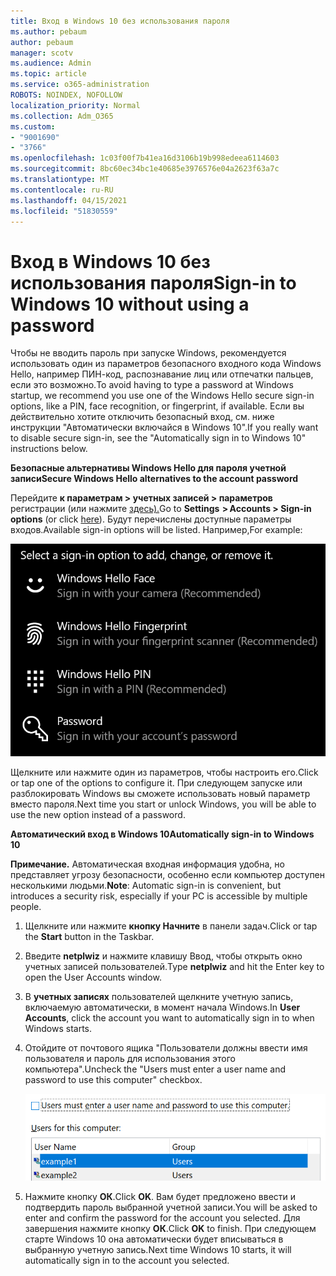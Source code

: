 ```yaml
---
title: Вход в Windows 10 без использования пароля
ms.author: pebaum
author: pebaum
manager: scotv
ms.audience: Admin
ms.topic: article
ms.service: o365-administration
ROBOTS: NOINDEX, NOFOLLOW
localization_priority: Normal
ms.collection: Adm_O365
ms.custom:
- "9001690"
- "3766"
ms.openlocfilehash: 1c03f00f7b41ea16d3106b19b998edeea6114603
ms.sourcegitcommit: 8bc60ec34bc1e40685e3976576e04a2623f63a7c
ms.translationtype: MT
ms.contentlocale: ru-RU
ms.lasthandoff: 04/15/2021
ms.locfileid: "51830559"
---
```

# <a name="sign-in-to-windows-10-without-using-a-password"></a><span data-ttu-id="94e37-102">Вход в Windows 10 без использования пароля</span><span class="sxs-lookup"><span data-stu-id="94e37-102">Sign-in to Windows 10 without using a password</span></span>

<span data-ttu-id="94e37-103">Чтобы не вводить пароль при запуске Windows, рекомендуется использовать один из параметров безопасного входного кода Windows Hello, например ПИН-код, распознавание лиц или отпечатки пальцев, если это возможно.</span><span class="sxs-lookup"><span data-stu-id="94e37-103">To avoid having to type a password at Windows startup, we recommend you use one of the Windows Hello secure sign-in options, like a PIN, face recognition, or fingerprint, if available.</span></span> <span data-ttu-id="94e37-104">Если вы действительно хотите отключить безопасный вход, см. ниже инструкции "Автоматически включайся в Windows 10".</span><span class="sxs-lookup"><span data-stu-id="94e37-104">If you really want to disable secure sign-in, see the "Automatically sign in to Windows 10" instructions below.</span></span>

<span data-ttu-id="94e37-105">**Безопасные альтернативы Windows Hello для пароля учетной записи**</span><span class="sxs-lookup"><span data-stu-id="94e37-105">**Secure Windows Hello alternatives to the account password**</span></span>

<span data-ttu-id="94e37-106">Перейдите **к параметрам > учетных записей > параметров** регистрации (или нажмите [здесь).](ms-settings:signinoptions?activationSource=GetHelp)</span><span class="sxs-lookup"><span data-stu-id="94e37-106">Go to **Settings  > Accounts > Sign-in options** (or click [here](ms-settings:signinoptions?activationSource=GetHelp)).</span></span> <span data-ttu-id="94e37-107">Будут перечислены доступные параметры входов.</span><span class="sxs-lookup"><span data-stu-id="94e37-107">Available sign-in options will be listed.</span></span> <span data-ttu-id="94e37-108">Например,</span><span class="sxs-lookup"><span data-stu-id="94e37-108">For example:</span></span>

![Параметры входов.](media/sign-in-options.png)

<span data-ttu-id="94e37-110">Щелкните или нажмите один из параметров, чтобы настроить его.</span><span class="sxs-lookup"><span data-stu-id="94e37-110">Click or tap one of the options to configure it.</span></span> <span data-ttu-id="94e37-111">При следующем запуске или разблокировать Windows вы сможете использовать новый параметр вместо пароля.</span><span class="sxs-lookup"><span data-stu-id="94e37-111">Next time you start or unlock Windows, you will be able to use the new option instead of a password.</span></span> 

<span data-ttu-id="94e37-112">**Автоматический вход в Windows 10**</span><span class="sxs-lookup"><span data-stu-id="94e37-112">**Automatically sign-in to Windows 10**</span></span>

<span data-ttu-id="94e37-113">**Примечание.** Автоматическая входная информация удобна, но представляет угрозу безопасности, особенно если компьютер доступен несколькими людьми.</span><span class="sxs-lookup"><span data-stu-id="94e37-113">**Note**: Automatic sign-in is convenient, but introduces a security risk, especially if your PC is accessible by multiple people.</span></span> 

1. <span data-ttu-id="94e37-114">Щелкните или нажмите **кнопку Начните** в панели задач.</span><span class="sxs-lookup"><span data-stu-id="94e37-114">Click or tap the **Start** button in the Taskbar.</span></span>

2. <span data-ttu-id="94e37-115">Введите **netplwiz** и нажмите клавишу Ввод, чтобы открыть окно учетных записей пользователей.</span><span class="sxs-lookup"><span data-stu-id="94e37-115">Type **netplwiz** and hit the Enter key to open the User Accounts window.</span></span>

3. <span data-ttu-id="94e37-116">В **учетных записях** пользователей щелкните учетную запись, включаемую автоматически, в момент начала Windows.</span><span class="sxs-lookup"><span data-stu-id="94e37-116">In **User Accounts**, click the account you want to automatically sign in to when Windows starts.</span></span>

4. <span data-ttu-id="94e37-117">Отойдите от почтового ящика "Пользователи должны ввести имя пользователя и пароль для использования этого компьютера".</span><span class="sxs-lookup"><span data-stu-id="94e37-117">Uncheck the "Users must enter a user name and password to use this computer" checkbox.</span></span>

    ![Пользователи должны ввести имя пользователя и пароль.](media/users-must-enter-username.png)

5. <span data-ttu-id="94e37-119">Нажмите кнопку **ОК**.</span><span class="sxs-lookup"><span data-stu-id="94e37-119">Click **OK**.</span></span> <span data-ttu-id="94e37-120">Вам будет предложено ввести и подтвердить пароль выбранной учетной записи.</span><span class="sxs-lookup"><span data-stu-id="94e37-120">You will be asked to enter and confirm the password for the account you selected.</span></span> <span data-ttu-id="94e37-121">Для завершения нажмите кнопку **ОК**.</span><span class="sxs-lookup"><span data-stu-id="94e37-121">Click **OK** to finish.</span></span> <span data-ttu-id="94e37-122">При следующем старте Windows 10 она автоматически будет вписываться в выбранную учетную запись.</span><span class="sxs-lookup"><span data-stu-id="94e37-122">Next time Windows 10 starts, it will automatically sign in to the account you selected.</span></span>
